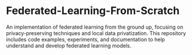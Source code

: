 # Federated-Learning-From-Scratch
An implementation of federated learning from the ground up, focusing on privacy-preserving techniques and local data privatization. This repository includes code examples, experiments, and documentation to help understand and develop federated learning models.
